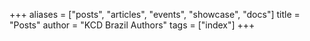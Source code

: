+++
aliases = ["posts", "articles", "events", "showcase", "docs"]
title = "Posts"
author = "KCD Brazil Authors"
tags = ["index"]
+++
